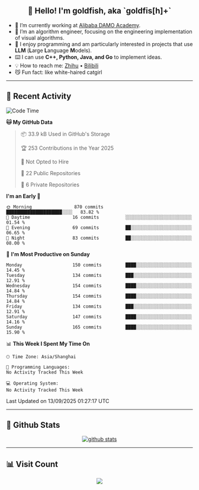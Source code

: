 
<h2 align="center">👋 Hello! I'm goldfish, aka `goldfis[h]+`</h2>

- 📍 I’m currently working at [Alibaba DAMO Academy](https://damo.alibaba.com/).  
- 🌱 I’m an algorithm engineer, focusing on the engineering implementation of visual algorithms.  
- 💬 I enjoy programming and am particularly interested in projects that use **LLM** (**L**arge **L**anguage **M**odels).   
- ⌨️ I can use **C++, Python, Java, and Go** to implement ideas.  
- 💡 How to reach me: [Zhihu](https://www.zhihu.com/people/goldfishh) • [Bilibili](https://space.bilibili.com/11349246)  
- 😼 Fun fact: like white-haired catgirl  

-------

## 🔧 Recent Activity

<!--START_SECTION:waka-->
![Code Time](http://img.shields.io/badge/Code%20Time-97%20hrs%2012%20mins-blue)

**🐱 My GitHub Data** 

> 📦 33.9 kB Used in GitHub's Storage 
 > 
> 🏆 253 Contributions in the Year 2025
 > 
> 🚫 Not Opted to Hire
 > 
> 📜 22 Public Repositories 
 > 
> 🔑 6 Private Repositories 
 > 
**I'm an Early 🐤** 

```text
🌞 Morning                870 commits         █████████████████████░░░░   83.82 % 
🌆 Daytime                16 commits          ░░░░░░░░░░░░░░░░░░░░░░░░░   01.54 % 
🌃 Evening                69 commits          ██░░░░░░░░░░░░░░░░░░░░░░░   06.65 % 
🌙 Night                  83 commits          ██░░░░░░░░░░░░░░░░░░░░░░░   08.00 % 
```
📅 **I'm Most Productive on Sunday** 

```text
Monday                   150 commits         ████░░░░░░░░░░░░░░░░░░░░░   14.45 % 
Tuesday                  134 commits         ███░░░░░░░░░░░░░░░░░░░░░░   12.91 % 
Wednesday                154 commits         ████░░░░░░░░░░░░░░░░░░░░░   14.84 % 
Thursday                 154 commits         ████░░░░░░░░░░░░░░░░░░░░░   14.84 % 
Friday                   134 commits         ███░░░░░░░░░░░░░░░░░░░░░░   12.91 % 
Saturday                 147 commits         ████░░░░░░░░░░░░░░░░░░░░░   14.16 % 
Sunday                   165 commits         ████░░░░░░░░░░░░░░░░░░░░░   15.90 % 
```


📊 **This Week I Spent My Time On** 

```text
🕑︎ Time Zone: Asia/Shanghai

💬 Programming Languages: 
No Activity Tracked This Week

💻 Operating System: 
No Activity Tracked This Week
```


 Last Updated on 13/09/2025 01:27:17 UTC
<!--END_SECTION:waka-->

-------

## 📆 Github Stats

<p align="center">
    <a href="https://github.com/anuraghazra/github-readme-stats">
      <img src="https://github-readme-stats.vercel.app/api?username=goldfishh&show_icons=true&theme=dracula" alt="github stats" />
    </a>
</p>

-------

## 📊 Visit Count

<p align="center">
  <a href="https://count.getloli.com/"><img src="https://count.getloli.com/get/@:goldfishh?theme=rule34"></a>
</p>
